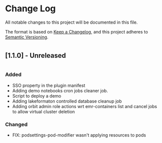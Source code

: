 # **Change Log**
All notable changes to this project will be documented in this file.

The format is based on [Keep a Changelog](https://keepachangelog.com/en/1.0.0/), and this project adheres to [Semantic Versioning](https://semver.org/spec/v2.0.0.html).
#
## **[1.1.0] - Unreleased**
#
### **Added**

- SSO property in the plugin manifest
- Adding demo notebooks cron jobs cleaner job.
- Script to deploy a demo
- Adding lakeformaton controlled database cleanup job
- Adding orbit admin role actions wrt emr-containers list and cancel jobs to allow virtual cluster deletion

### **Changed**

- FIX: podsettings-pod-modifier wasn't applying resources to pods
